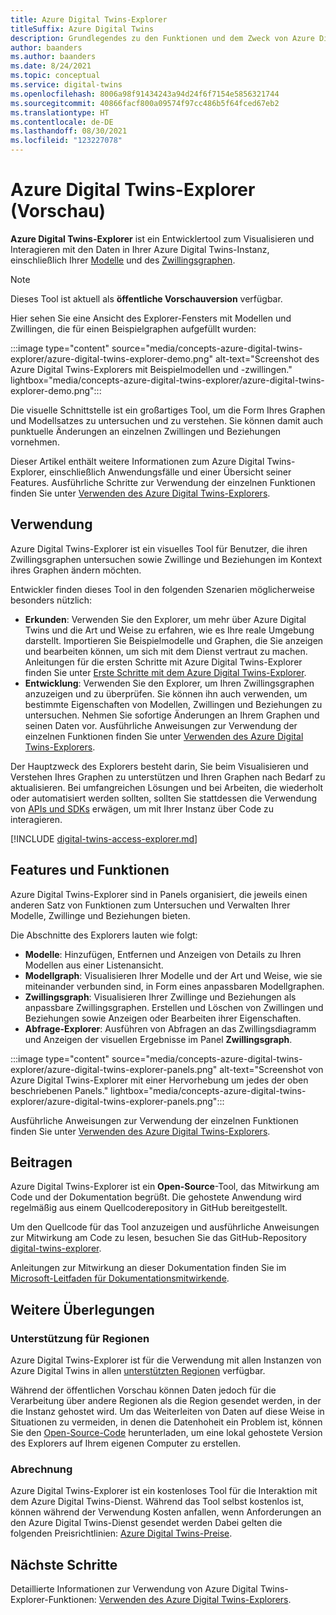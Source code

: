 ```yaml
---
title: Azure Digital Twins-Explorer
titleSuffix: Azure Digital Twins
description: Grundlegendes zu den Funktionen und dem Zweck von Azure Digital Twins-Explorer
author: baanders
ms.author: baanders
ms.date: 8/24/2021
ms.topic: conceptual
ms.service: digital-twins
ms.openlocfilehash: 8006a98f91434243a94d24f6f7154e5856321744
ms.sourcegitcommit: 40866facf800a09574f97cc486b5f64fced67eb2
ms.translationtype: HT
ms.contentlocale: de-DE
ms.lasthandoff: 08/30/2021
ms.locfileid: "123227078"
---
```

# <a name="azure-digital-twins-explorer-preview"></a>Azure Digital Twins-Explorer (Vorschau)

**Azure Digital Twins-Explorer** ist ein Entwicklertool zum Visualisieren und Interagieren mit den Daten in Ihrer Azure Digital Twins-Instanz, einschließlich Ihrer [Modelle](concepts-models.md) und des [Zwillingsgraphen](concepts-twins-graph.md). 

>[!NOTE]
>Dieses Tool ist aktuell als **öffentliche Vorschauversion** verfügbar.

Hier sehen Sie eine Ansicht des Explorer-Fensters mit Modellen und Zwillingen, die für einen Beispielgraphen aufgefüllt wurden:

:::image type="content" source="media/concepts-azure-digital-twins-explorer/azure-digital-twins-explorer-demo.png" alt-text="Screenshot des Azure Digital Twins-Explorers mit Beispielmodellen und -zwillingen." lightbox="media/concepts-azure-digital-twins-explorer/azure-digital-twins-explorer-demo.png":::

Die visuelle Schnittstelle ist ein großartiges Tool, um die Form Ihres Graphen und Modellsatzes zu untersuchen und zu verstehen. Sie können damit auch punktuelle Änderungen an einzelnen Zwillingen und Beziehungen vornehmen.

Dieser Artikel enthält weitere Informationen zum Azure Digital Twins-Explorer, einschließlich Anwendungsfälle und einer Übersicht seiner Features. Ausführliche Schritte zur Verwendung der einzelnen Funktionen finden Sie unter [Verwenden des Azure Digital Twins-Explorers](how-to-use-azure-digital-twins-explorer.md).

## <a name="when-to-use"></a>Verwendung

Azure Digital Twins-Explorer ist ein visuelles Tool für Benutzer, die ihren Zwillingsgraphen untersuchen sowie Zwillinge und Beziehungen im Kontext ihres Graphen ändern möchten.

Entwickler finden dieses Tool in den folgenden Szenarien möglicherweise besonders nützlich:
* **Erkunden**: Verwenden Sie den Explorer, um mehr über Azure Digital Twins und die Art und Weise zu erfahren, wie es Ihre reale Umgebung darstellt. Importieren Sie Beispielmodelle und Graphen, die Sie anzeigen und bearbeiten können, um sich mit dem Dienst vertraut zu machen. Anleitungen für die ersten Schritte mit Azure Digital Twins-Explorer finden Sie unter [Erste Schritte mit dem Azure Digital Twins-Explorer](quickstart-azure-digital-twins-explorer.md).
* **Entwicklung**: Verwenden Sie den Explorer, um Ihren Zwillingsgraphen anzuzeigen und zu überprüfen. Sie können ihn auch verwenden, um bestimmte Eigenschaften von Modellen, Zwillingen und Beziehungen zu untersuchen. Nehmen Sie sofortige Änderungen an Ihrem Graphen und seinen Daten vor. Ausführliche Anweisungen zur Verwendung der einzelnen Funktionen finden Sie unter [Verwenden des Azure Digital Twins-Explorers](how-to-use-azure-digital-twins-explorer.md). 

Der Hauptzweck des Explorers besteht darin, Sie beim Visualisieren und Verstehen Ihres Graphen zu unterstützen und Ihren Graphen nach Bedarf zu aktualisieren. Bei umfangreichen Lösungen und bei Arbeiten, die wiederholt oder automatisiert werden sollten, sollten Sie stattdessen die Verwendung von [APIs und SDKs](./concepts-apis-sdks.md) erwägen, um mit Ihrer Instanz über Code zu interagieren.

[!INCLUDE [digital-twins-access-explorer.md](../../includes/digital-twins-access-explorer.md)]

## <a name="features-and-capabilities"></a>Features und Funktionen

Azure Digital Twins-Explorer sind in Panels organisiert, die jeweils einen anderen Satz von Funktionen zum Untersuchen und Verwalten Ihrer Modelle, Zwillinge und Beziehungen bieten.

Die Abschnitte des Explorers lauten wie folgt:
* **Modelle**: Hinzufügen, Entfernen und Anzeigen von Details zu Ihren Modellen aus einer Listenansicht.
* **Modellgraph**: Visualisieren Ihrer Modelle und der Art und Weise, wie sie miteinander verbunden sind, in Form eines anpassbaren Modellgraphen.
* **Zwillingsgraph**: Visualisieren Ihrer Zwillinge und Beziehungen als anpassbare Zwillingsgraphen. Erstellen und Löschen von Zwillingen und Beziehungen sowie Anzeigen oder Bearbeiten ihrer Eigenschaften.
* **Abfrage-Explorer**: Ausführen von Abfragen an das Zwillingsdiagramm und Anzeigen der visuellen Ergebnisse im Panel **Zwillingsgraph**.

:::image type="content" source="media/concepts-azure-digital-twins-explorer/azure-digital-twins-explorer-panels.png" alt-text="Screenshot von Azure Digital Twins-Explorer mit einer Hervorhebung um jedes der oben beschriebenen Panels." lightbox="media/concepts-azure-digital-twins-explorer/azure-digital-twins-explorer-panels.png":::

Ausführliche Anweisungen zur Verwendung der einzelnen Funktionen finden Sie unter [Verwenden des Azure Digital Twins-Explorers](how-to-use-azure-digital-twins-explorer.md). 

## <a name="how-to-contribute"></a>Beitragen

Azure Digital Twins-Explorer ist ein **Open-Source**-Tool, das Mitwirkung am Code und der Dokumentation begrüßt. Die gehostete Anwendung wird regelmäßig aus einem Quellcoderepository in GitHub bereitgestellt.

Um den Quellcode für das Tool anzuzeigen und ausführliche Anweisungen zur Mitwirkung am Code zu lesen, besuchen Sie das GitHub-Repository [digital-twins-explorer](https://github.com/Azure-Samples/digital-twins-explorer).

Anleitungen zur Mitwirkung an dieser Dokumentation finden Sie im [Microsoft-Leitfaden für Dokumentationsmitwirkende](/contribute/).

## <a name="other-considerations"></a>Weitere Überlegungen

### <a name="region-support"></a>Unterstützung für Regionen

Azure Digital Twins-Explorer ist für die Verwendung mit allen Instanzen von Azure Digital Twins in allen [unterstützten Regionen](https://azure.microsoft.com/global-infrastructure/services/?products=digital-twins) verfügbar.

Während der öffentlichen Vorschau können Daten jedoch für die Verarbeitung über andere Regionen als die Region gesendet werden, in der die Instanz gehostet wird. Um das Weiterleiten von Daten auf diese Weise in Situationen zu vermeiden, in denen die Datenhoheit ein Problem ist, können Sie den [Open-Source-Code](#how-to-contribute) herunterladen, um eine lokal gehostete Version des Explorers auf Ihrem eigenen Computer zu erstellen.

### <a name="billing"></a>Abrechnung

Azure Digital Twins-Explorer ist ein kostenloses Tool für die Interaktion mit dem Azure Digital Twins-Dienst. Während das Tool selbst kostenlos ist, können während der Verwendung Kosten anfallen, wenn Anforderungen an den Azure Digital Twins-Dienst gesendet werden Dabei gelten die folgenden Preisrichtlinien: [Azure Digital Twins-Preise](https://azure.microsoft.com/pricing/details/digital-twins/).

## <a name="next-steps"></a>Nächste Schritte 

Detaillierte Informationen zur Verwendung von Azure Digital Twins-Explorer-Funktionen: [Verwenden des Azure Digital Twins-Explorers](how-to-use-azure-digital-twins-explorer.md).
